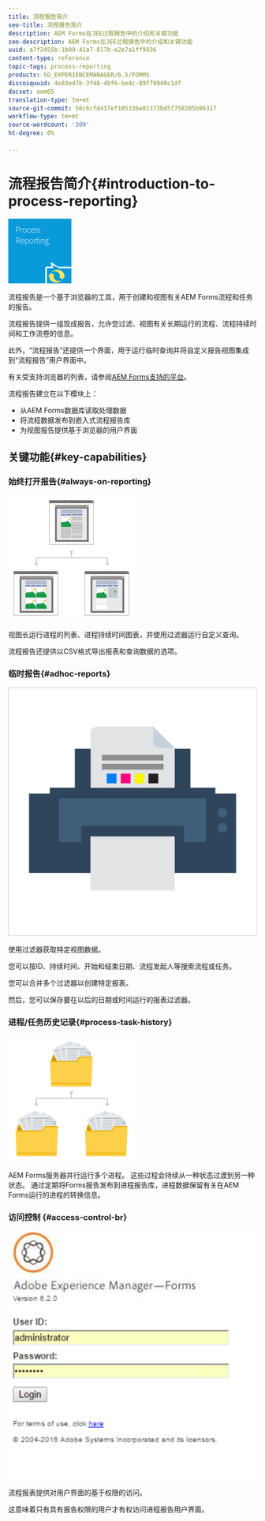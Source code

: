 ```yaml
---
title: 流程报告简介
seo-title: 流程报告简介
description: AEM Forms在JEE过程报告中的介绍和关键功能
seo-description: AEM Forms在JEE过程报告中的介绍和关键功能
uuid: a7f2455b-1b09-41a7-817b-e2e7a1ff9936
content-type: reference
topic-tags: process-reporting
products: SG_EXPERIENCEMANAGER/6.5/FORMS
discoiquuid: 4e83ed7b-3f48-4bf6-be4c-89f79949c1df
docset: aem65
translation-type: tm+mt
source-git-commit: 56c6cfd437ef185336e81373bd5f758205b96317
workflow-type: tm+mt
source-wordcount: '309'
ht-degree: 0%

---
```



# 流程报告简介{#introduction-to-process-reporting}

![过程报告](assets/process-reporting.png)

流程报告是一个基于浏览器的工具，用于创建和视图有关AEM Forms流程和任务的报告。

流程报告提供一组现成报告，允许您过滤、视图有关长期运行的流程、流程持续时间和工作流卷的信息。

此外，“流程报告”还提供一个界面，用于运行临时查询并将自定义报告视图集成到“流程报告”用户界面中。

有关受支持浏览器的列表，请参阅[AEM Forms支持的平台](/help/forms/using/aem-forms-jee-supported-platforms.md)。

流程报告建立在以下模块上：

* 从AEM Forms数据库读取处理数据
* 将流程数据发布到嵌入式流程报告库
* 为视图报告提供基于浏览器的用户界面

## 关键功能{#key-capabilities}

### 始终打开报告{#always-on-reporting}

![站点管理](assets/site-management.png)

视图长运行进程的列表、进程持续时间图表，并使用过滤器运行自定义查询。

流程报告还提供以CSV格式导出报表和查询数据的选项。

### 临时报告{#adhoc-reports}

![打印和颜色](assets/print-&-colour.png)

使用过滤器获取特定视图数据。

您可以按ID、持续时间、开始和结束日期、流程发起人等搜索流程或任务。

您可以合并多个过滤器以创建特定报表。

然后，您可以保存要在以后的日期或时间运行的报表过滤器。

### 进程/任务历史记录{#process-task-history}

![文件管理](assets/file-management.png)

AEM Forms服务器并行运行多个进程。 这些过程会持续从一种状态过渡到另一种状态。 通过定期将Forms报告发布到进程报告库，进程数据保留有关在AEM Forms运行的进程的转换信息。

### 访问控制 {#access-control-br}

![未命名](assets/untitled.png)

流程报表提供对用户界面的基于权限的访问。

这意味着只有具有报告权限的用户才有权访问进程报告用户界面。
